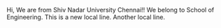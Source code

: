 Hi, We are from Shiv Nadar University Chennai!!
We belong to School of Engineering.
This is a new local line.
Another local line.
